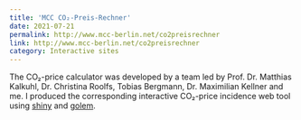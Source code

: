 ```yaml
---
title: 'MCC CO₂-Preis-Rechner'
date: 2021-07-21
permalink: http://www.mcc-berlin.net/co2preisrechner
link: http://www.mcc-berlin.net/co2preisrechner
category: Interactive sites
---
```


The CO₂-price calculator was developed by a team led by Prof. Dr. Matthias Kalkuhl, Dr. Christina Roolfs, Tobias Bergmann, Dr. Maximilian Kellner and me. I produced the corresponding interactive CO₂-price incidence web tool using [shiny](https://github.com/rstudio/shiny) and [golem](https://github.com/ThinkR-open/golem).
